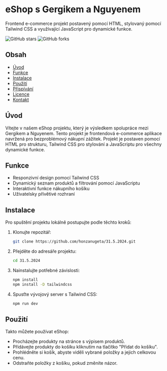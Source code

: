 # eShop s Gergikem a Nguyenem

Frontend e-commerce projekt postavený pomocí HTML, stylovaný pomocí Tailwind CSS a využívající JavaScript pro dynamické funkce.

![GitHub stars](https://img.shields.io/github/stars/honzanugeta/31.5.2024?style=social)
![GitHub forks](https://img.shields.io/github/forks/honzanugeta/31.5.2024?style=social)

## Obsah

- [Úvod](#úvod)
- [Funkce](#funkce)
- [Instalace](#instalace)
- [Použití](#použití)
- [Přispívání](#přispívání)
- [Licence](#licence)
- [Kontakt](#kontakt)

## Úvod

Vítejte v našem eShop projektu, který je výsledkem spolupráce mezi Gergikem a Nguyenem. Tento projekt je frontendová e-commerce aplikace navržená pro bezproblémový nákupní zážitek. Projekt je postaven pomocí HTML pro strukturu, Tailwind CSS pro stylování a JavaScriptu pro všechny dynamické funkce.

## Funkce

- Responzivní design pomocí Tailwind CSS
- Dynamický seznam produktů a filtrování pomocí JavaScriptu
- Interaktivní funkce nákupního košíku
- Uživatelsky přívětivé rozhraní

## Instalace

Pro spuštění projektu lokálně postupujte podle těchto kroků:

1. Klonujte repozitář:

    ```bash
    git clone https://github.com/honzanugeta/31.5.2024.git
    ```

2. Přejděte do adresáře projektu:

    ```bash
    cd 31.5.2024
    ```

3. Nainstalujte potřebné závislosti:

    ```bash
    npm install
    npm install -D tailwindcss
    ```

4. Spusťte vývojový server s Tailwind CSS:

    ```bash
    npm run dev
    ```

## Použití

Takto můžete používat eShop:

- Procházejte produkty na stránce s výpisem produktů.
- Přidávejte produkty do košíku kliknutím na tlačítko "Přidat do košíku".
- Prohlédněte si košík, abyste viděli vybrané položky a jejich celkovou cenu.
- Odstraňte položky z košíku, pokud změníte názor.


